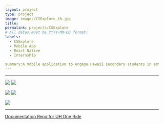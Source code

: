 ```yaml
---
layout: project
type: project
image: images/CSExplore_th.jpg
title: 
permalink: projects/CSExplore
# All dates must be YYYY-MM-DD format!
labels:
  - CSExplore
  - Mobile App
  - React Native
  - Internship

summary:A mobile application to engage Hawaii secondary students in extracurricular computer science education
---
```


<hr>

<img class="ui image" src="{{ site.baseurl }}/images/CSExplore_explore.gif"> <img class="ui image" src="{{ site.baseurl }}/images/CSExplore_club.gif">

<img class="ui image" src="{{ site.baseurl }}/images/CSExplore_community.gif"> <img class="ui image" src="{{ site.baseurl }}/images/CSExplore_reward.gif"> 

<img class="ui image" src="{{ site.baseurl }}/images/CSExplore_aboutme.gif"> 

<hr>

[Documentation Repo for UH One Ride](https://uh-oneride.github.io/)


